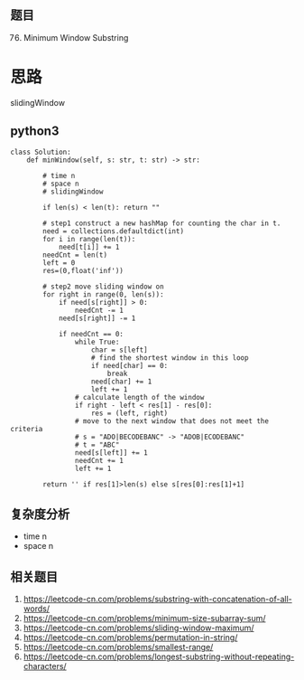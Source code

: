 ## 题目
76. Minimum Window Substring

# 思路
slidingWindow

## python3
```python3
class Solution:
    def minWindow(self, s: str, t: str) -> str:

        # time n
        # space n
        # slidingWindow 

        if len(s) < len(t): return ""

        # step1 construct a new hashMap for counting the char in t.
        need = collections.defaultdict(int)
        for i in range(len(t)):
            need[t[i]] += 1
        needCnt = len(t)
        left = 0
        res=(0,float('inf'))

        # step2 move sliding window on
        for right in range(0, len(s)):
            if need[s[right]] > 0:
                needCnt -= 1
            need[s[right]] -= 1

            if needCnt == 0:
                while True:
                    char = s[left]
                    # find the shortest window in this loop
                    if need[char] == 0:
                        break
                    need[char] += 1
                    left += 1
                # calculate length of the window
                if right - left < res[1] - res[0]:
                    res = (left, right)
                # move to the next window that does not meet the criteria
                # s = "ADO|BECODEBANC" -> "ADOB|ECODEBANC"
                # t = "ABC"
                need[s[left]] += 1
                needCnt += 1
                left += 1

        return '' if res[1]>len(s) else s[res[0]:res[1]+1]

```

## 复杂度分析
* time n
* space n

## 相关题目
1. https://leetcode-cn.com/problems/substring-with-concatenation-of-all-words/
2. https://leetcode-cn.com/problems/minimum-size-subarray-sum/
3. https://leetcode-cn.com/problems/sliding-window-maximum/
4. https://leetcode-cn.com/problems/permutation-in-string/
5. https://leetcode-cn.com/problems/smallest-range/
6. https://leetcode-cn.com/problems/longest-substring-without-repeating-characters/
